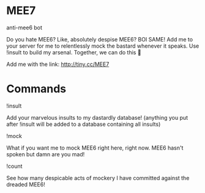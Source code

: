# MEE7
anti-mee6 bot

Do you hate MEE6? Like, absolutely despise MEE6? BOI SAME! Add me to your server for me to relentlessly mock the bastard whenever it speaks. Use !insult to build my arsenal. Together, we can do this 💪


Add me with the link: <http://tiny.cc/MEE7>

# Commands 
!insult <example insult>

Add your marvelous insults to my dastardly database! (anything you put after !insult will be added to a database containing all insults)

!mock

What if you want me to mock MEE6 right here, right now. MEE6 hasn't spoken but damn are you mad!

!count

See how many despicable acts of mockery I have committed against the dreaded MEE6!